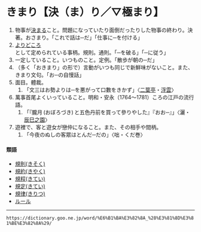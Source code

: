 # きまり【決（ま）り／▽極まり】

1.  物事が[決まる](きまる（決まる／極まる）)こと。問題になっていたり面倒だったりした物事の終わり。決著。おさまり。「これで話は─だ」「仕事に─を付ける」
2.  [よりどころ](よりどころ（拠り所）)として定められている事柄。規則。通則。「─を破る」「─に従う」
3.  一定していること。いつものこと。定例。「散歩が朝の─だ」
4.  （多く「おきまり」の形で）言動がいつも同じで新鮮味がないこと。また、きまり文句。「お─の自慢話」
5.  面目。體裁。
    1.  「文三はお勢よりは─を悪がって口數をきかず」〈[二葉亭](https://dictionary.goo.ne.jp/word/person/%E4%BA%8C%E8%91%89%E4%BA%AD%E5%9B%9B%E8%BF%B7/#jn-193187)・[浮雲](https://dictionary.goo.ne.jp/word/%E6%B5%AE%E9%9B%B2_%28%E3%81%86%E3%81%8D%E3%81%90%E3%82%82%29/#jn-18109)〉
6. 萬事首尾よくいっていること。明和・安永（1764～1781）ころの江戸の流行語。 
    1.  「『朧月 (おぼろづき) と五色丹前を買って參りやした』『おお─』」〈灑・[辰巳之園](https://dictionary.goo.ne.jp/word/%E8%BE%B0%E5%B7%B3%E4%B9%8B%E5%9C%92/#jn-137480)〉
7. 遊裡で、客と遊女が戀仲になること。また、その相手や間柄。    
    1.  「今夜のぬしの客眾はとんだ─だの」〈咄・くだ巻〉
        

#### 類語

-   [規則(きそく)](https://dictionary.goo.ne.jp/word/%E8%A6%8F%E5%89%87/#jn-52362)
-   [規約(きやく)](https://dictionary.goo.ne.jp/word/%E8%A6%8F%E7%B4%84/#jn-54095)
-   [規程(きてい)](https://dictionary.goo.ne.jp/word/%E8%A6%8F%E7%A8%8B/#jn-53040)
-   [規定(きてい)](https://dictionary.goo.ne.jp/word/%E8%A6%8F%E5%AE%9A/#jn-53039)
-   [規律(きりつ)](https://dictionary.goo.ne.jp/word/%E8%A6%8F%E5%BE%8B/#jn-58350)
-   [ルール](https://dictionary.goo.ne.jp/word/%E3%83%AB%E3%83%BC%E3%83%AB/#jn-233727)

---
`https://dictionary.goo.ne.jp/word/%E6%B1%BA%E3%82%8A_%28%E3%81%8D%E3%81%BE%E3%82%8A%29/`